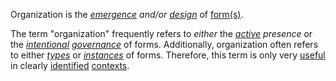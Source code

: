Organization is the *[emergence](https://github.com/gcassel/Modular-Organization-Terminology/blob/master/terms/emergence.md) and/or [design](https://github.com/gcassel/Modular-Organization-Terminology/blob/master/terms/design.md)* of [form(s)](https://github.com/gcassel/Modular-Organization-Terminology/blob/master/terms/form.md). 

The term "organization" frequently refers to *either* the *[active](https://github.com/gcassel/Modular-Organization-Terminology/blob/master/terms/active.md) presence* or the *[intentional](https://github.com/gcassel/Modular-Organization-Terminology/blob/master/terms/intention.md) [governance](https://github.com/gcassel/Modular-Organization-Terminology/blob/master/terms/governance.md)* of forms.  Additionally, organization often refers to either *[types](https://github.com/gcassel/Modular-Organization-Terminology/blob/master/terms/type.md)* or *[instances](https://github.com/gcassel/Modular-Organization-Terminology/blob/master/terms/instance.md)* of forms.  Therefore, this term is only very [useful](https://github.com/gcassel/Modular-Organization-Terminology/blob/master/terms/use.md) in clearly [identified](https://github.com/gcassel/Modular-Organization-Terminology/blob/master/terms/identify.md) [contexts](https://github.com/gcassel/Modular-Organization-Terminology/blob/master/terms/context.md).
